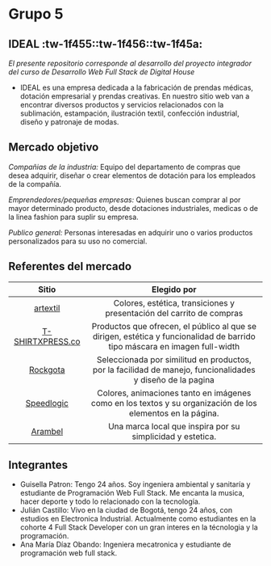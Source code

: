 Grupo 5 
=============

IDEAL :tw-1f455::tw-1f456::tw-1f45a:
-------------
*El presente repositorio corresponde al desarrollo del proyecto integrador del curso de Desarrollo Web Full Stack de Digital House*

- IDEAL es una empresa dedicada a la fabricación de prendas médicas, dotación empresarial y prendas creativas. En nuestro sitio web van a encontrar diversos productos y servicios relacionados con la sublimación, estampación, ilustración textil, confección industrial, diseño y patronaje de modas. 

Mercado objetivo
-------------
*Compañias de la industria:* Equipo del departamento de compras que desea 
adquirir, diseñar o crear elementos de dotación para los empleados de la compañía.

*Emprendedores/pequeñas empresas:*  Quienes buscan comprar al por mayor determinado producto, desde dotaciones industriales, medicas o de la linea fashion para suplir su empresa. 

*Publico general:* Personas interesadas en adquirir uno o varios productos personalizados para su uso no comercial.

Referentes del mercado
-------------
|  Sitio | Elegido por |
| :---------------:|:---------------: |
|[artextil](https://www.artextil.com.co/ ) | Colores, estética, transiciones y presentación del carrito de compras   |  
|[T-SHIRTXPRESS.co](https://www.tshirtxpress.co/)   | Productos que ofrecen, el público al que se dirigen, estética y funcionalidad de barrido tipo máscara en imagen full-width |   
|[Rockgota](https://www.rockgota.com/)   | Seleccionada por similitud en productos, por la facilidad de manejo, funcionalidades y diseño de la pagina |   
|[Speedlogic](https://speedlogic.com.co/)   | Colores, animaciones tanto en imágenes como en los textos y su organización de los elementos en la página. |   
|[Arambel](https://www.arambel.com.co/ )        | Una marca local que inspira por su simplicidad y estetica.|


Integrantes 
-------------

- Guisella Patron: Tengo 24 años. Soy ingeniera ambiental y sanitaría y estudiante de Programación Web Full Stack. Me encanta la musica, hacer deporte y todo lo relacionado con la tecnología. 
- Julián Castillo: Vivo en la ciudad de Bogotá, tengo 24 años, con estudios en Electronica Industrial. Actualmente como estudiantes en la cohorte 4 Full Stack Developer con un gran interes en la técnologia y la programación.
- Ana María Díaz Obando: Ingeniera mecatronica y estudiante de programación web full stack.